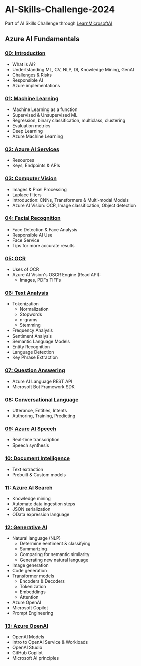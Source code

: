 # AI-Skills-Challenge-2024
Part of AI Skills Challenge through [LearnMicrosoftAI](https://learn.microsoft.com/)

## Azure AI Fundamentals
### [00: Introduction](<Azure AI Fundamentals/00_introduction.ipynb>)
- What is AI?
- Undertstanding ML, CV, NLP, DI, Knowledge Mining, GenAI
- Challenges & Risks
- Responsible AI
- Azure implementations

### [01: Machine Learning](<Azure AI Fundamentals/01_fundamentals_of_ml.ipynb>)
- Machine Learning as a function
- Supervised & Unsupervised ML
- Regression, binary classification, multiclass, clustering
- Evaluation metrics
- Deep Learning
- Azure Machine Learning

### [02: Azure AI Services](<Azure AI Fundamentals/02_fundamental_azure_ai_services.ipynb>)
- Resources
- Keys, Endpoints & APIs

### [03: Computer Vision](<Azure AI Fundamentals/03_computer_vision.ipynb>)
- Images & Pixel Processing
- Laplace filters
- Introduction: CNNs, Transformers & Multi-modal Models
- Azure AI Vision: OCR, Image classification, Object detection

### [04: Facial Recognition](<Azure AI Fundamentals/04_facial_recognition.ipynb>)
- Face Detection & Face Analysis
- Responsible AI Use
- Face Service
- Tips for more accurate results

### [05: OCR](<Azure AI Fundamentals/05_OCR.ipynb>)
- Uses of OCR
- Azure AI Vision's OSCR Engine (Read API):
    - Images, PDFs TIFFs

### [06: Text Analysis](<Azure AI Fundamentals/06_text_analysis.ipynb>)
- Tokenization
    - Normalization
    - Stopwords
    - n-grams
    - Stemming
- Frequency Analysis
- Sentiment Analysis
- Semantic Language Models
- Entity Recognition
- Language Detection
- Key Phrase Extraction

### [07: Question Answering](<Azure AI Fundamentals/07_question_answering.ipynb>)
- Azure AI Language REST API
- Microsoft Bot Framework SDK

### [08: Conversational Language](<Azure AI Fundamentals/08_conversational_language.ipynb>)
- Utterance, Entities, Intents
- Authoring, Training, Predicting

### [09: Azure AI Speech](<Azure AI Fundamentals/09_auzre_ai_speech.ipynb>)
- Real-time transcription
- Speech synthesis

### [10: Document Intelligence](<Azure AI Fundamentals/10_document_intelligence.ipynb>)
- Text extraction
- Prebuilt & Custom models

### [11: Azure AI Search](<Azure AI Fundamentals/11_azure_ai_search.ipynb>)
- Knowledge mining
- Automate data ingestion steps
- JSON serialization
- OData expression language

### [12: Generative AI](<Azure AI Fundamentals/12_generative_ai.ipynb>)
- Natural language (NLP)
    - Determine eentiment & classifying
    - Summarizing
    - Comparing for semantic similarity
    - Generating new natural language
- Image generation
- Code generation
- Transformer models
    - Encoders & Decoders
    - Tokenization
    - Embeddings
    - Attention
- Azure OpenAI
- Microsoft Copilot
- Prompt Engineering

### [13: Azure OpenAI](<Azure AI Fundamentals/13_azure_openai.ipynb>)
- OpenAI Models
- Intro to OpenAI Service & Workloads
- OpenAI Studio
- GitHub Copilot
- Microsoft AI principles